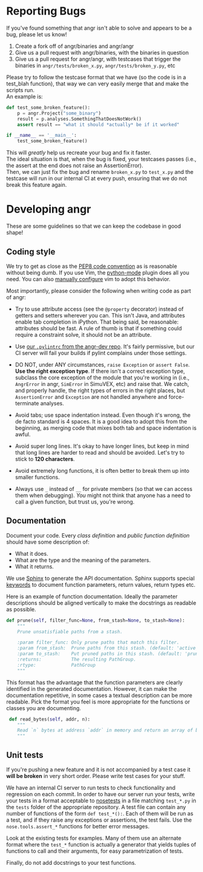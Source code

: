 # Reporting Bugs

If you've found something that angr isn't able to solve and appears to be a bug, please let us know!

1. Create a fork off of angr/binaries and angr/angr
2. Give us a pull request with angr/binaries, with the binaries in question
3. Give us a pull request for angr/angr, with testcases that trigger the binaries in `angr/tests/broken_x.py`, `angr/tests/broken_y.py`, etc

Please try to follow the testcase format that we have \(so the code is in a test\_blah function\), that way we can very easily merge that and make the scripts run.  
An example is:

```python
def test_some_broken_feature():
    p = angr.Project("some_binary")
    result = p.analyses.SomethingThatDoesNotWork()
    assert result == "what it should *actually* be if it worked"

if __name__ == '__main__':
    test_some_broken_feature()
```

This will _greatly_ help us recreate your bug and fix it faster.  
The ideal situation is that, when the bug is fixed, your testcases passes \(i.e., the assert at the end does not raise an AssertionError\).  
Then, we can just fix the bug and rename `broken_x.py` to `test_x.py` and the testcase will run in our internal CI at every push, ensuring that we do not break this feature again.

# Developing angr

These are some guidelines so that we can keep the codebase in good shape!

## Coding style

We try to get as close as the [PEP8 code convention](http://legacy.python.org/dev/peps/pep-0008/) as is reasonable without being dumb. If you use Vim, the [python-mode](https://github.com/klen/python-mode) plugin does all you need. You can also [manually configure](https://wiki.python.org/moin/Vim) vim to adopt this behavior.

Most importantly, please consider the following when writing code as part of angr:

* Try to use attribute access \(see the `@property` decorator\) instead of getters and setters wherever you can. This isn't Java, and attributes enable tab completion in iPython. That being said, be reasonable: attributes should be fast. A rule of thumb is that if something could require a constraint solve, it should not be an attribute.

* Use [our `.pylintrc` from the angr-dev repo](https://github.com/angr/angr-dev/blob/master/pylintrc). It's fairly permissive, but our CI server will fail your builds if pylint complains under those settings.

* DO NOT, under ANY circumstances, `raise Exception` or `assert False`. **Use the right exception type**. If there isn't a correct exception type, subclass the core exception of the module that you're working in \(i.e., `AngrError` in angr, `SimError` in SimuVEX, etc\) and raise that. We catch, and properly handle, the right types of errors in the right places, but `AssertionError` and `Exception` are not handled anywhere and force-terminate analyses.

* Avoid tabs; use space indentation instead. Even though it's wrong, the de facto standard is 4 spaces. It is a good idea to adopt this from the beginning, as merging code that mixes both tab and space indentation is awful.

* Avoid super long lines. It's okay to have longer lines, but keep in mind that long lines are harder to read and should be avoided. Let's try to stick to **120 characters**.

* Avoid extremely long functions, it is often better to break them up into smaller functions.

* Always use `_` instead of `__` for private members \(so that we can access them when debugging\). _You_ might not think that anyone has a need to call a given function, but trust us, you're wrong.

## Documentation

Document your code. Every _class definition_ and _public function definition_ should have some description of:

* What it does.
* What are the type and the meaning of the parameters.
* What it returns.

We use [Sphinx](http://www.sphinx-doc.org/en/stable/) to generate the API documentation. Sphinx supports special [keywords](http://www.sphinx-doc.org/en/stable/domains.html#info-field-lists) to document function parameters, return values, return types etc.

Here is an example of function documentation. Ideally the parameter descriptions should be aligned vertically to make the docstrings as readable as possible.

```python
def prune(self, filter_func=None, from_stash=None, to_stash=None):
    """
    Prune unsatisfiable paths from a stash.

    :param filter_func: Only prune paths that match this filter.
    :param from_stash:  Prune paths from this stash. (default: 'active')
    :param to_stash:    Put pruned paths in this stash. (default: 'pruned')
    :returns:           The resulting PathGroup.
    :rtype:             PathGroup
    """
```

This format has the advantage that the function parameters are clearly identified in the generated documentation. However, it can make the documentation repetitive, in some cases a textual description can be more readable. Pick the format you feel is more appropriate for the functions or classes you are documenting.

```python
 def read_bytes(self, addr, n):
    """
    Read `n` bytes at address `addr` in memory and return an array of bytes.
    """
```

## Unit tests

If you're pushing a new feature and it is not accompanied by a test case it **will be broken** in very short order. Please write test cases for your stuff.

We have an internal CI server to run tests to check functionality and regression on each commit. In order to have our server run your tests, write your tests in a format acceptable to [nosetests](https://nose.readthedocs.org/en/latest/) in a file matching `test_*.py` in the `tests` folder of the appropriate repository. A test file can contain any number of functions of the form `def test_*():`. Each of them will be run as a test, and if they raise any exceptions or assertions, the test fails. Use the `nose.tools.assert_*` functions for better error messages.

Look at the existing tests for examples. Many of them use an alternate format where the `test_*` function is actually a generator that yields tuples of functions to call and their arguments, for easy parametrization of tests. 

Finally, do not add docstrings to your test functions.


